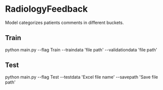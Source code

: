 # RadiologyFeedback

Model categorizes patients comments in different buckets. 

## Train
python main.py --flag Train --traindata 'file path' --validationdata 'file path'

## Test
python main.py --flag Test --testdata 'Excel file name' --savepath 'Save file path'
